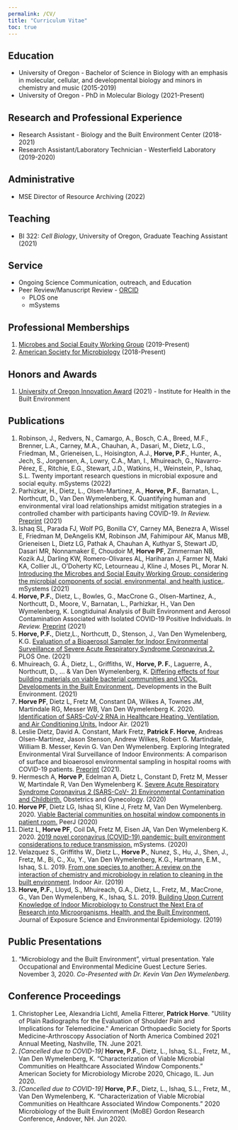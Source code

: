 ```yaml
---
permalink: /CV/
title: "Curriculum Vitae"
toc: true
---
```


## Education
- University of Oregon - Bachelor of Science in Biology with an emphasis in molecular, cellular, and developmental biology and minors in chemistry and music (2015-2019)
- University of Oregon - PhD in Molecular Biology (2021-Present)

## Research and Professional Experience
- Research Assistant - Biology and the Built Environment Center (2018-2021)
- Research Assistant/Laboratory Technician - Westerfield Laboratory (2019-2020)

## Administrative
- MSE Director of Resource Archiving (2022)

## Teaching
- BI 322: *Cell Biology*, University of Oregon, Graduate Teaching Assistant (2021)

## Service
- Ongoing Science Communication, outreach, and Education
- Peer Review/Manuscript Review - [ORCID](https://orcid.org/0000-0002-9318-9249)
  - PLOS one
  - mSystems

## Professional Memberships
1. [Microbes and Social Equity Working Group](https://sueishaqlab.org/microbes-and-social-equity-working-group/) (2019-Present)
2. [American Society for Microbiology](https://asm.org/) (2018-Present)

## Honors and Awards
1. [University of Oregon Innovation Award](https://research.uoregon.edu/priorities-and-impact/research-excellence/2021-oustanding-research-awards#Institute%20for%20Health%20in%20the%20Built%20Environment) (2021) - Institute for Health in the Built Environment

## Publications
1. Robinson, J., Redvers, N., Camargo, A., Bosch, C.A., Breed, M.F., Brenner, L.A., Carney, M.A., Chauhan, A., Dasari, M., Dietz, L.G., Friedman, M., Grieneisen, L., Hoisington, A.J., **Horve, P.F.**, Hunter, A., Jech, S., Jorgensen, A., Lowry, C.A., Man, I., Mhuireach, G., Navarro-Pérez, E., Ritchie, E.G., Stewart, J.D., Watkins, H., Weinstein, P., Ishaq, S.L. Twenty important research questions in microbial exposure and social equity. mSystems (2022)
2. Parhizkar, H., Dietz, L., Olsen-Martinez, A., **Horve, P.F.**, Barnatan, L., Northcutt, D., Van Den Wymelenberg, K. Quantifying human and environmental viral load relationships amidst mitigation strategies in a controlled chamber with participants having COVID-19. *In Review.* [Preprint](https://www.researchsquare.com/article/rs-940891/v1) (2021)  
3. Ishaq SL, Parada FJ, Wolf PG, Bonilla CY, Carney MA, Benezra A, Wissel E, Friedman M, DeAngelis KM, Robinson JM, Fahimipour AK, Manus MB, Grieneisen L, Dietz LG, Pathak A, Chauhan A, Kuthyar S, Stewart JD, Dasari MR, Nonnamaker E, Choudoir M, **Horve PF**, Zimmerman NB, Kozik AJ, Darling KW, Romero-Olivares AL, Hariharan J, Farmer N, Maki KA, Collier JL, O’Doherty KC, Letourneau J, Kline J, Moses PL, Morar N. [Introducing the Microbes and Social Equity Working Group: considering the microbial components of social, environmental, and health justice.](https://doi.org/10.1128/mSystems.00471-21). mSystems (2021)
4. **Horve, P.F.**, Dietz, L., Bowles, G., MacCrone G., Olsen-Martinez, A., Northcutt, D., Moore, V., Barnatan, L., Parhizkar, H., Van Den Wymelenberg, K. Longtiduinal Analysis of Built Environment and Aerosol Contamination Associated with Isolated COVID-19 Positive Individuals. *In Review.* [Preprint](https://www.researchsquare.com/article/rs-861942/v1) (2021)
5. **Horve, P.F.**, Dietz,L., Northcutt, D., Stenson, J., Van Den Wymelenberg, K.G. [Evaluation of a Bioaerosol Sampler for Indoor Environmental Surveillance of Severe Acute Respiratory Syndrome Coronavirus 2.](https://journals.plos.org/plosone/article?id=10.1371/journal.pone.0257689) PLOS One. (2021)
6. Mhuireach, G. Á., Dietz, L., Griffiths, W., **Horve, P. F.**, Laguerre, A., Northcutt, D., ... & Van Den Wymelenberg, K. [Differing effects of four building materials on viable bacterial communities and VOCs. Developments in the Built Environment.](https://www.sciencedirect.com/science/article/pii/S2666165921000144). Developments in the Built Environment. (2021)
7. **Horve PF**, Dietz L, Fretz M, Constant DA, Wilkes A, Townes JM, Martindale RG, Messer WB, Van Den Wymelenberg K. 2020. [Identification of SARS-CoV-2 RNA in Healthcare Heating, Ventilation, and Air Conditioning Units.](https://onlinelibrary.wiley.com/doi/full/10.1111/ina.12898) Indoor Air. (2021)
8.  Leslie Dietz, David A. Constant, Mark Fretz, **Patrick F. Horve**, Andreas Olsen-Martinez, Jason Stenson, Andrew Wilkes, Robert G. Martindale, William B. Messer, Kevin G. Van Den Wymelenberg. Exploring Integrated Environmental Viral Surveillance of Indoor Environments: A comparison of surface and bioaerosol environmental sampling in hospital rooms with COVID-19 patients. [Preprint](https://www.medrxiv.org/content/10.1101/2021.03.26.21254416v1) (2021).
9. Hermesch A, **Horve P**, Edelman A, Dietz L, Constant D, Fretz M, Messer W, Martindale R, Van Den Wymelenberg K. [Severe Acute Respiratory Syndrome Coronavirus 2 (SARS-CoV- 2) Environmental Contamination and Childbirth.](https://journals.lww.com/greenjournal/fulltext/2020/10000/severe_acute_respiratory_syndrome_coronavirus_2.27.aspx) Obstetrics and Gynecology. (2020)
10. **Horve PF**, Dietz LG, Ishaq SI, Kline J, Fretz M, Van Den Wymelenberg. 2020. [Viable Bacterial communities on hospital window components in patient room.](https://peerj.com/articles/9580/) PeerJ (2020)
11. Dietz L, **Horve PF**, Coil DA, Fretz M, Eisen JA, Van Den Wymelenberg K. 2020. [2019 novel coronavirus (COVID-19) pandemic: built environment considerations to reduce transmission.](https://doi.org/10.1128/mSystems.00245-20) mSystems. (2020)
12. Velazquez S., Griffiths W., Dietz L., **Horve P.**, Nunez, S., Hu, J., Shen, J., Fretz, M., Bi, C., Xu, Y., Van Den Wymelenberg, K.G., Hartmann, E.M., Ishaq, S.L. 2019. [From one species to another: A review on the interaction of chemistry and microbiology in relation to cleaning in the built environment](https://onlinelibrary.wiley.com/doi/full/10.1111/ina.12596). Indoor Air. (2019)
13. **Horve, P.F.**, Lloyd, S., Mhuireach, G.A., Dietz, L., Fretz, M., MacCrone, G., Van Den Wymelenberg, K., Ishaq, S.L. 2019. [Building Upon Current Knowledge of Indoor Microbiology to Construct the Next Era of Research into Microorganisms, Health, and the Built Environment.](https://www.nature.com/articles/s41370-019-0157-y) Journal of Exposure Science and Environmental Epidemiology. (2019)

## Public Presentations
1. “Microbiology and the Built Environment”, virtual presentation. Yale Occupational and Environmental Medicine Guest Lecture Series. November 3, 2020. *Co-Presented with Dr. Kevin Van Den Wymelenberg.*

## Conference Proceedings
1. Christopher Lee, Alexandria Lichtl, Amelia Fitterer, **Patrick Horve**. "Utility of Plain Radiographs for the Evaluation of Shoulder Pain and Implications for Telemedicine." American Orthopaedic Society for Sports Medicine-Arthroscopy Association of North America Combined 2021 Annual Meeting, Nashville, TN. June 2021.
2. *[Cancelled due to COVID-19]* **Horve, P.F.**, Dietz, L., Ishaq, S.L., Fretz, M., Van Den Wymelenberg, K. “Characterization of Viable Microbial Communities on Healthcare Associated Window Components.” American Society for Microbiology Microbe 2020, Chicago, IL. Jun 2020.
3. *[Cancelled due to COVID-19]* **Horve, P.F.**, Dietz, L., Ishaq, S.L., Fretz, M., Van Den Wymelenberg, K. “Characterization of Viable Microbial Communities on Healthcare Associated Window Components.” 2020 Microbiology of the Built Environment (MoBE) Gordon Research Conference, Andover, NH. Jun 2020.

<script type="text/javascript" src="https://www.dropbox.com/static/api/2/dropins.js" id="dropboxjs" data-app-key="m8cuqj35rotavu5"></script>
